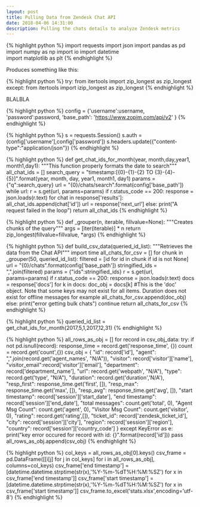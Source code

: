 ```yaml
---
layout: post
title: Pulling Data from Zendesk Chat API 
date: 2018-04-06 14:31:00
description: Pulling the chats details to analyze Zendesk metrics 
---
```


{% highlight python %}
import requests 
import json
import pandas as pd
import numpy as np
import io
import datetime  
import matplotlib as plt  {% endhighlight %}

Produces something like this: 

{% highlight python %}
try:
    from itertools import zip_longest as zip_longest
except:
    from itertools import izip_longest as zip_longest
{% endhighlight %}

BLALBLA

{% highlight python %} 
config = {'username':username,
    'password':password,
    'base_path': 'https://www.zopim.com/api/v2'
    }
{% endhighlight %}

{% highlight python %}
s = requests.Session()
s.auth = (config['username'],config['password'])
s.headers.update({"content-type":"application/json"}) 
{% endhighlight %}

{% highlight python %}
def get_chat_ids_for_month(year, month,day,year1, month1,day1):
    """This function properly formats the date to search"""
    all_chat_ids = []
    search_query = "timestamp:[{0}-{1}-{2} TO {3}-{4}-{5}]".format(year, month, day, year1, month1, day1)
    params = {"q":search_query}
    url = "{0}/chats/search".format(config['base_path'])
    while url:
        r = s.get(url, params=params)
        if r.status_code == 200:
            response = json.loads(r.text)
            for chat in response['results']:
                all_chat_ids.append(chat['id'])
                url = response['next_url']
        else:
            print("A request failed in the loop")
    return all_chat_ids
 {% endhighlight %}

{% highlight python %} 
def _grouper(n, iterable, fillvalue=None):
    """Creates chunks of the query"""
    args = [iter(iterable)] * n
    return zip_longest(fillvalue=fillvalue, *args)
 {% endhighlight %}

{% highlight python %}
def build_csv_data(queried_id_list):
    """Retrieves the data from the Chat API"""
    import time
    all_chats_for_csv = []
    for chunk in _grouper(50, queried_id_list):
        filtered = [id for id in chunk if id is not None] 
        url = "{0}/chats".format(config['base_path'])
        stringified_ids = ",".join(filtered)
        params = {"ids":stringified_ids}
        r = s.get(url, params=params)
        if r.status_code == 200:
            response = json.loads(r.text)
            docs = response['docs']
            for k in docs:
                doc_obj = docs[k] #This is the 'doc' object. Note that some keys may not exist for all items. Duration does not exist for offline messages for example
                all_chats_for_csv.append(doc_obj)
        else:
            print("error getting bulk chats")
            continue 
    return all_chats_for_csv
{% endhighlight %}

{% highlight python %}
queried_id_list = get_chat_ids_for_month(2017,5,1,2017,12,31)
{% endhighlight %}

{% highlight python %} 
all_rows_as_obj = []
for record in csv_obj_data:
    try:
        if not pd.isnull(record):
            response_time = record.get('response_time', {})
            count = record.get('count',{})
            csv_obj = {
                  "id": record['id'],
                  "agent": ",".join(record.get('agent_names', "N/A")),
                  "visitor": record['visitor']['name'],
                  "visitor_email":record['visitor']['email'],
                  "department": record['department_name'],
                  "url": record.get('webpath', "N/A"),
                  "type": record.get('type', "N/A"),
                  "duration": record.get('duration','N/A'),
                  "resp_first": response_time.get('first', []),
                  "resp_max": response_time.get('max', []),
                  "resp_avg": response_time.get('avg', []),
                  "start timestamp": record['session']['start_date'],
                  "end timestamp": record['session']['end_date'],
                  "total messages": count.get('total', 0),
                  "Agent Msg Count": count.get('agent', 0),
                  "Visitor Msg Count": count.get('visitor', 0),
                  "rating": record.get('rating',[]),
                  "ticket_id": record['zendesk_ticket_id'],
                  "city": record['session']['city'],
                  "region": record['session']['region'],
                  "country": record['session']['country_code']
                }
    except KeyError as e:
            print("key error occured for record with id: {}".format(record['id']))
            pass
    all_rows_as_obj.append(csv_obj)
 {% endhighlight %}


{% highlight python %}
col_keys = all_rows_as_obj[0].keys()
csv_frame = pd.DataFrame([[i[j] for j in col_keys] for i in all_rows_as_obj], columns=col_keys)
csv_frame['end timestamp'] = [datetime.datetime.strptime(str(x),'%Y-%m-%dT%H:%M:%SZ') for x in csv_frame['end timestamp']]
csv_frame['start timestamp'] = [datetime.datetime.strptime(str(x),'%Y-%m-%dT%H:%M:%SZ') for x in csv_frame['start timestamp']]
csv_frame.to_excel('stats.xlsx',encoding='utf-8')
{% endhighlight %}
